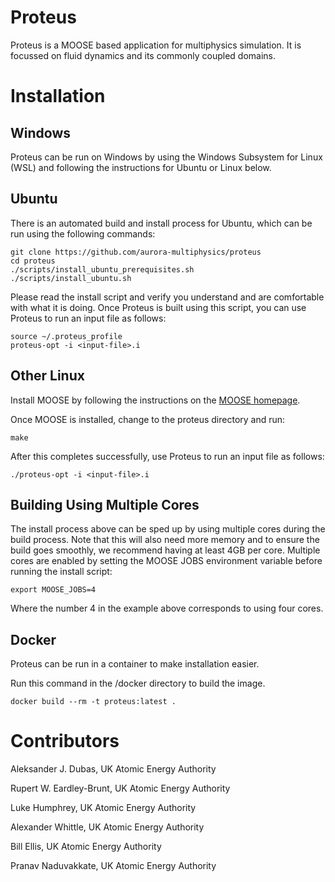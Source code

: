 Proteus
=======

Proteus is a MOOSE based application for multiphysics simulation.
It is focussed on fluid dynamics and its commonly coupled domains.

Installation
============

Windows
-------

Proteus can be run on Windows by using the Windows Subsystem for Linux (WSL)
and following the instructions for Ubuntu or Linux below.

Ubuntu
------

There is an automated build and install process for Ubuntu,
which can be run using the following commands:
```
git clone https://github.com/aurora-multiphysics/proteus
cd proteus
./scripts/install_ubuntu_prerequisites.sh
./scripts/install_ubuntu.sh
```

Please read the install script and verify you understand
and are comfortable with what it is doing.
Once Proteus is built using this script,
you can use Proteus to run an input file as follows:
```
source ~/.proteus_profile
proteus-opt -i <input-file>.i
```

Other Linux
-----------

Install MOOSE by following the instructions
on the [MOOSE homepage](https://www.mooseframework.org/).

Once MOOSE is installed, change to the proteus directory and run:
```
make
```
After this completes successfully, use Proteus to run an input file
as follows:
```
./proteus-opt -i <input-file>.i
```

Building Using Multiple Cores
-----------------------------

The install process above can be sped up
by using multiple cores during the build process.
Note that this will also need more memory
and to ensure the build goes smoothly,
we recommend having at least 4GB per core.
Multiple cores are enabled
by setting the MOOSE JOBS environment variable
before running the install script:
```
export MOOSE_JOBS=4
```
Where the number 4 in the example above corresponds to using four cores.

Docker
------

Proteus can be run in a container to make installation easier.

Run this command in the /docker directory to build the image.
```
docker build --rm -t proteus:latest .
```

Contributors
============

Aleksander J. Dubas,
UK Atomic Energy Authority

Rupert W. Eardley-Brunt,
UK Atomic Energy Authority

Luke Humphrey,
UK Atomic Energy Authority

Alexander Whittle,
UK Atomic Energy Authority

Bill Ellis,
UK Atomic Energy Authority

Pranav Naduvakkate,
UK Atomic Energy Authority
